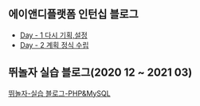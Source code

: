 
## 에이앤디플랫폼 인턴십 블로그
  - [Day - 1 다시 기획,설정](post/internship/day1.md)
  - [Day - 2 계획 정식 수립](post/internship/day2.md)
## 뛰놀자 실습 블로그(2020 12 ~ 2021 03)
  [뛰놀자-실습 블로그-PHP&MySQL](ttinolja_tutorial.md)


